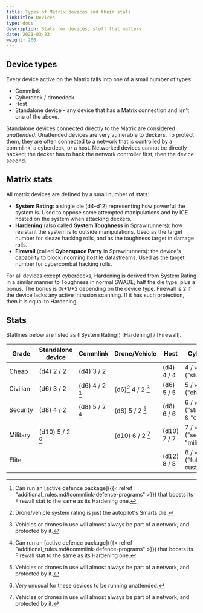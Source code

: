 ```yaml
---
title: Types of Matrix devices and their stats
linkTitle: Devices
type: docs
description: Stats for devices, stuff that matters
date: 2021-03-23
weight: 200
---
```


## Device types

Every device active on the Matrix falls into one of a small number of types:
 
* Commlink
* Cyberdeck / dronedeck
* Host
* Standalone device - any device that has a Matrix connection and isn't one of the above.

Standalone devices connected directly to the Matrix are considered *unattended*. Unattended devices are very vulnerable to deckers. To protect them, they are often connected to a network that is controlled by a commlink, a cyberdeck, or a host. Networked devices cannot be directly hacked; the decker has to hack the network controller first, then the device second.

## Matrix stats

All matrix devices are defined by a small number of stats:

* **System Rating**: a single die (d4–d12) representing how powerful the system is. Used to oppose some attempted manipulations and by ICE hosted on the system when attacking deckers.
* **Hardening** (also called **System Toughness** in Sprawlrunners): how resistant the system is to outside manipulations. Used as the target number for sleaze hacking rolls, and as the toughness target in damage rolls.
* **Firewall** (called **Cyberspace Parry** in Sprawlrunners): the device's capability to block incoming hostile datastreams. Used as the target number for cybercombat hacking rolls.

For all devices except cyberdecks, Hardening is derived from System Rating in a similar manner to Toughness in normal SWADE; half the die type, plus a bonus. The bonus is 0/+1/+2 depending on the device type. Firewall is 2 if the device lacks any active intrusion scanning. If it has such protection, then it is equal to Hardening.

## Stats

Statlines below are listed as ([System Rating]) [Hardening] / [Firewall].

<!-- https://docs.google.com/spreadsheets/d/1u1-zV-cv1DeGR5zmPJYNVKa8yY8IP2t2vUXlhB9CvUg/edit#gid=0 -->

| Grade    | Standalone device | Commlink    | Drone/Vehicle    | Host        | Cyberdeck                      |
|----------|-------------------|-----------------|------------------|-------------|--------------------------------------|
| Cheap    | (d4) 2 / 2        | (d4) 3 / 2      |                  | (d4) 4 / 4  | 4 / varies ("student")               |
| Civilian | (d6) 3 / 2        | (d6) 4 / 2 [^2] | (d6)[^4] 4 / 2 [^3]  | (d6) 5 / 5  | 5 / varies ("cheap")                 |
| Security | (d8) 4 / 2        | (d8) 5 / 2 [^2] | (d8) 5 / 2 [^3]  | (d8) 6 / 6  | 6 / varies ("streetware" & "corp")   |
| Military | (d10) 5 / 2 [^1]  |                 | (d10) 6 / 2 [^3] | (d10) 7 / 7 | 7 / varies ("security" & "military") |
| Elite    |                   |                 |                  | (d12) 8 / 8 | 8 / varies ("fully custom")          |

[^1]: Very unusual for these devices to be running unattended.
[^2]: Can run an [active defence package]({{< relref "additional_rules.md#commlink-defence-programs" >}})  that boosts its Firewall stat to the same as its Hardening one.
[^3]: Vehicles or drones in use will almost always be part of a network, and protected by it.
[^4]: Drone/vehicle system rating is just the autopilot's Smarts die.